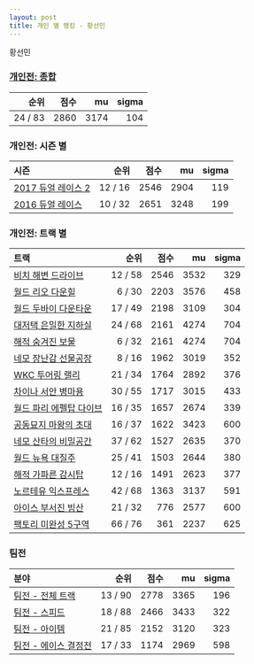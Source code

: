 ```yaml
---
layout: post
title: 개인 별 랭킹 - 황선민
---
```


황선민

### [개인전: 종합](../singles-full)

| 순위 | 점수 | mu | sigma |
|---:|---:|---:|---:|
| 24 / 83 | 2860 | 3174 | 104 |

### 개인전: 시즌 별

| 시즌 | 순위 | 점수 | mu | sigma |
|:---|---:|---:|---:|---:|
| [2017 듀얼 레이스 2](../s2017_1) | 12 / 16 | 2546 | 2904 | 119 |
| [2016 듀얼 레이스](../s2016_1) | 10 / 32 | 2651 | 3248 | 199 |

### 개인전: 트랙 별

| 트랙 | 순위 | 점수 | mu | sigma |
|:---|---:|---:|---:|---:|
| [비치 해변 드라이브](../haebyun) | 12 / 58 | 2546 | 3532 | 329 |
| [월드 리오 다운힐](../rio) | 6 / 30 | 2203 | 3576 | 458 |
| [월드 두바이 다운타운](../dubai) | 17 / 49 | 2198 | 3109 | 304 |
| [대저택 은밀한 지하실](../jeotaek) | 24 / 68 | 2161 | 4274 | 704 |
| [해적 숨겨진 보물](../haesumbo) | 6 / 32 | 2161 | 4274 | 704 |
| [네모 장난감 선물공장](../present) | 8 / 16 | 1962 | 3019 | 352 |
| [WKC 투어링 랠리](../rally) | 21 / 34 | 1764 | 2892 | 376 |
| [차이나 서안 병마용](../byeongma) | 30 / 55 | 1717 | 3015 | 433 |
| [월드 파리 에펠탑 다이브](../eifel) | 16 / 35 | 1657 | 2674 | 339 |
| [공동묘지 마왕의 초대](../mawang) | 16 / 37 | 1622 | 3423 | 600 |
| [네모 산타의 비밀공간](../santa) | 37 / 62 | 1527 | 2635 | 370 |
| [월드 뉴욕 대질주](../newyork) | 25 / 41 | 1503 | 2644 | 380 |
| [해적 가파른 감시탑](../gamshi) | 12 / 16 | 1491 | 2623 | 377 |
| [노르테유 익스프레스](../noex) | 42 / 68 | 1363 | 3137 | 591 |
| [아이스 부서진 빙산](../boobing) | 21 / 32 | 776 | 2577 | 600 |
| [팩토리 미완성 5구역](../district5) | 66 / 76 | 361 | 2237 | 625 |

### 팀전

| 분야 | 순위 | 점수 | mu | sigma |
|:---|---:|---:|---:|---:|
| [팀전 - 전체 트랙](../team-full) | 13 / 90 | 2778 | 3365 | 196 |
| [팀전 - 스피드](../team-speed) | 18 / 88 | 2466 | 3433 | 322 |
| [팀전 - 아이템](../team-item) | 21 / 85 | 2152 | 3120 | 323 |
| [팀전 - 에이스 결정전](../team-ace) | 17 / 33 | 1174 | 2969 | 598 |
